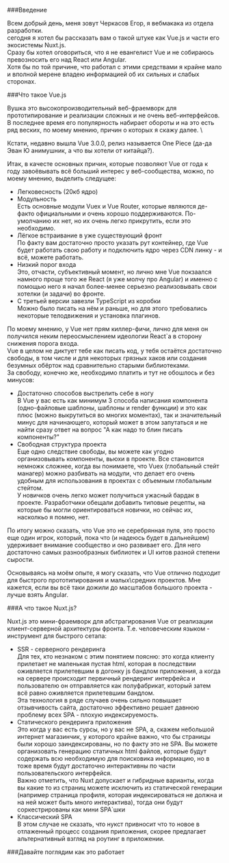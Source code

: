 ###Введение

Всем добрый день, меня зовут Черкасов Егор, я вебмакака из отдела разработки. \
сегодня я хотел бы рассказать вам о такой штуке как Vue.js и части его экосистемы Nuxt.js. \
Сразу бы хотел оговориться, что я не евангелист Vue и не собираюсь превозносить его над React или Angular. \
Хотя бы по той причине, что работал с этими средствами я крайне мало и вполной мерене владею информацией об их сильных и слабых сторонах.

###Что такое Vue.js

Вушка это высокопроизводительный веб-фраемворк для прототипирование и реализации сложных и не очень веб-интерфейсов. \
В последнее время его популярность набирает обороты и на это есть ряд веских, по моему мнению, причин о которых я скажу далее. \

Кстати, недавно вышла Vue 3.0.0, релиз называется One Piece (да-да Эван Ю анимушник, а что вы хотели от китайца?).

Итак, в качесте основных причин, которые позволяют Vue от года к году завоёвывать всё больший интерес у веб-сообщества, можно, по моему мнению, выделить следущее:

* Легковесность (20кб ядро)
* Модульность \
    Есть основные модули Vuex и Vue Router, которые являются де-факто официальными и очень хорошо поддерживаются. По-умолчанию их нет, но их очень легко прикрутить, если это необходимо.
* Лёгкое встраивание в уже существующий фронт \
    По факту вам достаточно просто указать рут контейнер, где Vue будет работать свою работу и подключить ядро через CDN линку - и всё, можете работать.
* Низкий порог входа \
    Это, отчасти, субъективный момент, но лично мне Vue покзаался намного проще того же React (я уже молчу про Angular) и именно с помощью него я начал более-менее серьезно реализовывать свои хотелки (и задачи) во фронте.
* С третьей версии завезли TypeScript из коробки \
    Можно было писать на нём и раньше, но для этого требовались некоторые телодвижения и установка плагинов.

По моему мнению, у Vue нет прям киллер-фичи, лично для меня он получился неким переосмыслением идеологии React`а в сторону снижения порога входа. \
Vue в целом не диктует тебе как писать код, у тебя остаётся достаточно свободы, в том числе и для некоторых грязных хаков или создания безумных обёрток над сравнительно старыми библиотеками. \
За свободу, конечно же, необходимо платить и тут не обошлось и без минусов:      

* Достаточно способов выстрелить себе в ногу \
    В Vue у вас есть как минимум 3 способа написания компонента (одно-файловые шаблоны, шаблоны и render функции) и это как плюс (можно выкрутиться во многих моментах), так и значительный минус для начинающего, который может в этом запутаться и не найти сразу ответ на вопрос "А как надо то блин писать компоненты?"
* Свободная структура проекта \
    Еще одно следствие свободы, вы можете как угодно организовывать компоненты, вьюхи в проекте. Все становится немножк сложнее, когда вы понимаете, что Vuex (глобальный стейт манагер) можно разбивать на модули, что делает его очень удобным для использования в проектах с объемным глобальным стейтом. \
    У новичков очень легко может получиться ужасный бардак в проекте. Разработчики обещали добавить типовые рецепты, на которые бы могли ориентироваться новички, но сейчас их, насколкьо я помню, нет.
    
По итогу можно сказать, что Vue это не серебрянная пуля, это просто еще один игрок, который, пока что (и надеюсь будет в дальнейшем) удерживает внимание сообщество и оно развивает его. Для него достаточно самых разнообразных библиотек и UI китов разной степени сырости.

Основываясь на моём опыте, я могу сказать, что Vue отлично подходит для быстрого прототипирования и малых\средних проектов. Мне кажется, если вы всё таки дожили до масштабов большого проекта - лучше взять Angular.

###А что такое Nuxt.js?

Nuxt.js это мини-фраемворк для абстрагирования Vue от реализации клиент-серверной архитектуры фронта. Т.е. человеческим языком - инструмент для быстрого сетапа:

* SSR - серверного рендеринга \
    Для тех, кто незнаком с этим понятием поясню: это когда клиенту прилетает не маленькая пустая html, которая в последствии оживляется прилетевшим в догонку js бандлом приложения, а когда на сервере происходит первичный рендеринг интерфейса и пользователю он отправляется как полуфабрикат, который затем всё равно оживляется прилетевшим бандлом.\
    Эта технология в ряде случаев очень сильно повышает отзывчивость сайта, достаточно эффективно решает давнюю проблему всех SPA - плохую индексируемость.
* Статического рендеринга приложения \
    Это когда у вас есть сурсы, но у вас не SPA, а, скажем небольшой интернет магазинчик, у которого крайне важно, что бы страницы были хорошо заиндексированы, но по факту это не SPA. Вы можете организовать генерацию статичных html файлов, которые будут содержать всю необходимую для поисковика информацию, но в тоже время будут достаточно интерактивны по части пользовательского интерфейся.\
    Важно отметить, что Nuxt допускает и гибридные варианты, когда вы какие то из страниц можете исключить из статической генерации (например страница профиля, которая индексироваться не должна и на ней может быть много интерактива), тогда они будут соркестрированы как мини SPA`шки
* Классический SPA \
    В этом случае не сказать, что нукст привносит что то новое в отлаженный процесс создания приложения, скорее предлагает альтернативный взгляд на роутинг в приложении.        

###Давайте поглядим как это работает
